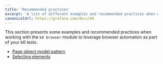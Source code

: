 ```yaml
---
title: 'Recommended practices'
excerpt: 'A list of different examples and recommended practices when working with the k6 browser module'
canonicalUrl: https://grafana.com/docs/k6
---
```


This section presents some examples and recommended practices when working with the `k6 browser` module to leverage browser automation as part of your k6 tests.

- [Page object model pattern](/using-k6-browser/recommended-practices/page-object-model)
- [Selecting elements](/using-k6-browser/recommended-practices/selecting-elements)


